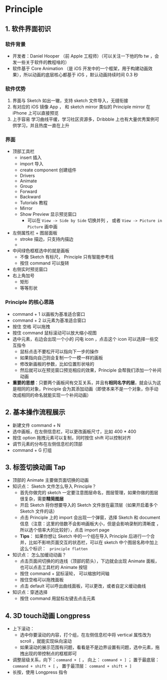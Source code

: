 # Principle 
<!-- 
像素范儿
主讲：靳浩
https://uigreat.com/course/30
 -->

## 1. 软件界面初识

### 软件背景
- 开发者：Daniel Hooper （前 Apple 工程师）（可以关注一下他的fb tw ，会发一些关于软件的教程啥的）
- 软件基于 Core Animation （是 iOS 开发中的一个框架，用于构建动画效果），所以动画的底层核心都基于 iOS ，默认动画持续时间 0.3 秒
  
### 软件优势
1. 界面与 Sketch 如出一辙，支持 sketch 文件导入，无缝衔接
2. 有对应的 iOS 镜像 App ， 和 sketch mirror 类似的 Principle mirror 在 iPhone 上可以直接预览
3. 上手容易 学习曲线平缓，学习社区资源多，Dribbble 上也有大量优秀案例可供学习，并且热度一直在上升

### 界面
- 顶部工具栏
    - insert 插入
    - import 导入
    - create component 创建组件
    - Drivers 
    - Animate 
    - Group 
    - Forward 
    - Backward 
    - Tutorials 教程
    - Mirror
    - Show Preview 显示预览窗口
        - 可以在 ```View -> Side by Side``` 切换并列 ， 或者 ```View -> Picture in Picture``` 画中画
- 左侧属性栏 + 图层面板
    - stroke 描边，只支持内描边
    - 
- 中间绿色框框选中的就是画板
    - 不像 Sketch 有标尺， Principle 只有智能参考线
    - 按住 command 可以旋转
- 右侧实时预览窗口
- 右上角加号
    - 矩形
    - 等等形状


### Principle 的核心思路

- command + 1 以画板为基准适合窗口
- command + 2 以元素为基准适合窗口
- 按住 空格 可以拖拽
- 按住 command 鼠标滚动可以放大缩小视图
- 选中元素，右边会出现一个小的 闪电 icon ，点击这个 icon 可以选择一些交互指令
    - 鼠标点击不要松开可以指向下一步的操作
    - 如果指向自己则会复制一个一模一样的画板
    - 修改新画板的参数，比如位置形状啥的
    - 然后就可以在预览窗口预览相应的效果，Principle 会帮我们添加一个补间动画
- **重要的思想**：只要两个画板间有交互关系，并且有**相同名字的层**，就会认为这是相同的对象，Principle 会为其添加动画（即使本来不是一个对象，你手动改成相同的命名就能实现一个补间动画）



## 2. 基本操作流程展示
- 新建文件 command + N 
- 选中画板，在左侧信息栏，可以更改画板尺寸，比如 400 * 400 
- 按住 option 拖拽元素可以复制，同时按住 shift 可以控制对齐
- 调节元素的分布在左侧信息栏的顶部
- command + G 打组


## 3. 标签切换动画 Tap
- 顶部的 Animate 主要做页面切换的动画
- 知识点： Sketch 文件怎么导入 Principle？
    - 首先你做完的 sketch 一定要注意图层命名，图层管理，如果你做的图层很复杂，需要**精简图层**
    - 开启 Sketch 将你想要导入的 Sketch 文件放在最顶层（如果开启着多个 Sketch 文件的话）
    - 点击 Principle 上的 import 会出现一个弹窗，选择 Sketch 和 document 信息（注意：这里的倍数不会影响画板大小，但是会影响录制的清晰度 ，所以选个倍率大的比较好），点击 import page 
    - **Tips**： 如果你想让 Sketch 中的一个组在导入 Principle 后进行一个合并，比如不影响页面交互的状态栏，可以在 sketch 中个图层名称中加上这么个标识： ``` principle flatten```
- 知识点： 怎么加缓动动画？
    - 点击页面间切换的的连线（顶部的箭头），下边就会出现 Animate 面板，也可以点击工具栏的 Animate 按钮
    - 按住 command + 鼠标滚轮， 可以缩放时间轴
    - 按住空格可以拖拽面板
    - 点击 default 可以呼出曲线面板，可以更改，或者自定义缓动曲线
- 知识点：穿透选择
    - 按住 command 用鼠标左键去点击元素


## 4. 3D touch动画 Longpress
- 上下滚动：
    - 选中你要滚动的内容，打个组，在左侧信息栏中将 vertical 属性改为 scroll ，就能实现纵向滚动
    - 如果滚动的展示范围有问题，看看是不是边界设置有问题，选中元素，拖拽出现的带控制点的框框即可
- 调整层级关系，向下：```command + [``` ， 向上： ```command + ]``` ； 置于最底层：```command + shift + [``` ， 置于最顶层： ```command + shift + ]```
- 长按，使用 Longpress 指令
